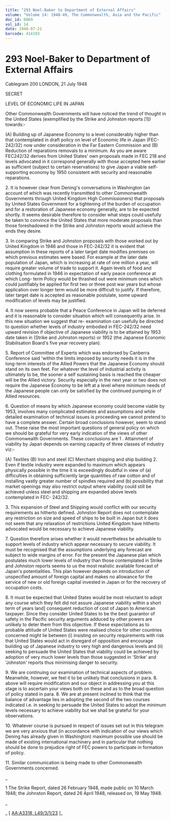 ```yaml
---
title: "293 Noel-Baker to Department of External Affairs"
volume: "Volume 14: 1948-49, The Commonwealth, Asia and the Pacific"
doc_id: 6069
vol_id: 14
date: 1948-07-21
barcode: 414193
---
```


# 293 Noel-Baker to Department of External Affairs

Cablegram 200 LONDON, 21 July 1948

SECRET

LEVEL OF ECONOMIC LIFE IN JAPAN

Other Commonwealth Governments will have noticed the trend of thought in the United States (exemplified by the Strike and Johnston reports [1]) towards:-

(A) Building up of Japanese Economy to a level considerably higher than that contemplated in draft policy on level of Economic life in Japan (FEC-242/32) now under consideration in the Far Eastern Commission and (B) Reduction of reparations removals to a minimum. As you are aware FEC242/32 derives from United States' own proposals made in FEC 218 and levels advocated in it correspond generally with those accepted here earlier as sufficient (subject to certain reservations) to give Japan a viable self-supporting economy by 1950 consistent with security and reasonable reparations.

2\. It is however clear from Dening's conversations in Washington (an account of which was recently transmitted to other Commonwealth Governments through United Kingdom High Commissioners) that proposals by United States Government for a tightening of the burden of occupation and for a restoration of Japanese economy generally, are to be expected shortly. It seems desirable therefore to consider what steps could usefully be taken to convince the United States that more moderate proposals than those foreshadowed in the Strike and Johnston reports would achieve the ends they desire.

3\. In comparing Strike and Johnston proposals with those worked out by United Kingdom in 1946 and those in FEC-242/32 it is evident that assumption in these reports of a later target date modifies premises on which previous estimates were based. For example at the later date population of Japan, which is increasing at rate of one million a year, will require greater volume of trade to support it. Again levels of food and clothing formulated in 1946 in expectation of early peace conference at which Long- term Policy would be thrashed out were minimum ones which could justifiably be applied for first two or three post war years but whose application over longer term would be more difficult to justify. If therefore, later target date is accepted as reasonable postulate, some upward modification of levels may be justified.

4\. It now seems probable that a Peace Conference in Japan will be deferred and it is reasonable to consider situation which will consequently arise. In this new situation we suggest that re- examination can usefully be directed to question whether levels of industry embodied in FEC-242/32 need upward revision if objective of Japanese viability is to be attained by 1953 date taken in (Strike and Johnston reports) or 1952 (the Japanese Economic Stabilisation Board's five year recovery plan).

5\. Report of Committee of Experts which was endorsed by Canberra Conference said 'within the limits imposed by security needs it is in the long-term interests of the Allied Powers that the Japanese Economy should stand on its own feet. For whatever the level of industrial activity is ultimately to be, the sooner a self sustaining basis is reached the cheaper will be the Allied victory. Security especially in the next year or two does not require the Japanese Economy to be left at a level where minimum needs of the Japanese people can only be satisfied by the continued pumping in of Allied resources.

6\. Question of means by which Japanese economy could become viable by 1953, involves many complicated estimates and assumptions and while detailed examination of technical issues is proceeding we cannot pretend to have a complete answer. Certain broad conclusions however, seem to stand out. These raise the most important questions of general policy on which we should be grateful for very early indication of the views of other Commonwealth Governments. These conclusions are 1 . Attainment of viability by Japan depends on earning capacity of three classes of industry viz:-

(A) Textiles (B) Iron and steel (C) Merchant shipping and ship building 2. Even if textile industry were expanded to maximum which appears physically possible in the time it is exceedingly doubtful in view of (a) difficulties in obtaining sufficiently large quantities of raw cotton and of installing vastly greater number of spindles required and (b) possibility that market openings may also restrict output where viability could still be achieved unless steel and shipping are expanded above levels contemplated in FEC- 242/32.

3\. This expansion of Steel and Shipping would conflict with our security requirements as hitherto defined. Johnston Report does not contemplate any restriction on size and speed of ships to be built in Japan but it does not seem that any relaxation of restrictions United Kingdom have hitherto advocated would be necessary to achieve Japanese viability.

7\. Question therefore arises whether it would nevertheless be advisable to support levels of industry which appear necessary to secure viability. It must be recognised that the assumptions underlying any forecast are subject to wide margins of error. For the present the Japanese plan which postulates much lower levels of industry than those contemplated in Strike and Johnston reports seems to us the most realistic available forecast of Japan's potentialities. This plan however depends on introduction of unspecified amount of foreign capital and makes no allowance for the service of new or old foreign capital invested in Japan or for the recovery of occupation costs.

8\. It must be expected that United States would be most reluctant to adopt any course which they felt did not assure Japanese viability within a short term of years land] consequent reduction of cost of Japan to American taxpayer. Since they consider United States to be the best guarantor of safety in the Pacific security arguments adduced by other powers are unlikely to deter them from this objective. If these expectations as to probable attitude of United States were realised choice for other countries concerned might lie between (i) insisting on security requirements with risk that United States would act in disregard of opposition and encourage building up of Japanese industry to very high and dangerous levels and (ii) seeking to persuade the United States that viability could be achieved by adoption of very much lower levels than those suggested in 'Strike' and 'Johnston' reports thus minimising danger to security.

9\. We are continuing our examination of technical aspects of problem. Meanwhile, however, we feel it to be unlikely that conclusions in para. 8. above will require modification and our object in addressing you at this stage is to ascertain your views both on these and as to the broad question of policy stated in para. 8. We are at present inclined to think that the balance of advantage lies in adopting the second of the two courses indicated i.e. in seeking to persuade the United States to adopt the minimum levels necessary to achieve viability but we shall be grateful for your observations.

10\. Whatever course is pursued in respect of issues set out in this telegram we are very anxious that (in accordance with indication of our views which Dening has already given in Washington) maximum possible use should be made of existing international machinery and in particular that nothing should be done to prejudice right of FEC powers to participate in formation of policy.

11\. Similar communication is being made to other Commonwealth Governments concerned.

_

1 The Strike Report, dated 26 February 1948, made public on 10 March 1948; the Johnston Report, dated 26 April 1948, released on, 19 May 1948.

_

_ [ [AA:A3318, L49/3/1/23](http://www.naa.gov.au/cgi-bin/Search?O=I&Number=414193) ]_
